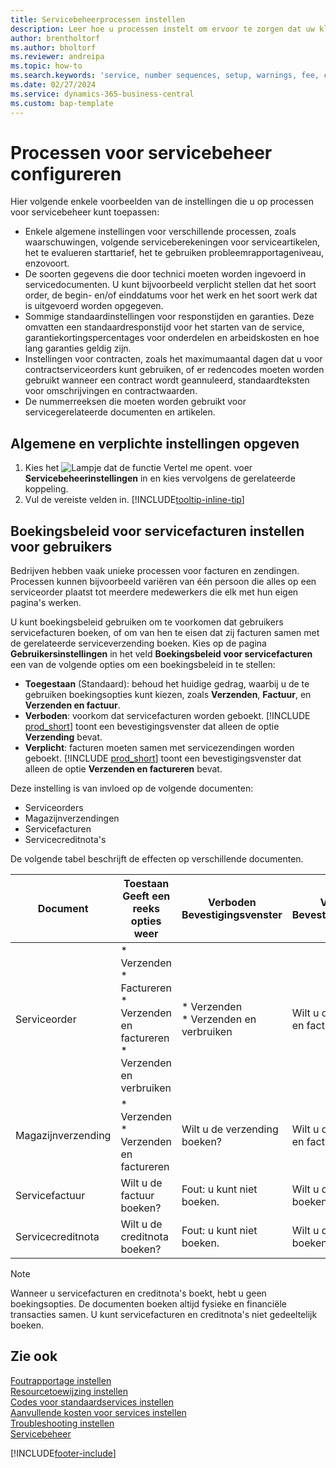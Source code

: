 ```yaml
---
title: Servicebeheerprocessen instellen
description: Leer hoe u processen instelt om ervoor te zorgen dat uw klanten tevreden zijn over uw services.
author: brentholtorf
ms.author: bholtorf
ms.reviewer: andreipa
ms.topic: how-to
ms.search.keywords: 'service, number sequences, setup, warnings, fee, contracts, warranties'
ms.date: 02/27/2024
ms.service: dynamics-365-business-central
ms.custom: bap-template
---
```


# Processen voor servicebeheer configureren

Hier volgende enkele voorbeelden van de instellingen die u op processen voor servicebeheer kunt toepassen:  
  
* Enkele algemene instellingen voor verschillende processen, zoals waarschuwingen, volgende serviceberekeningen voor serviceartikelen, het te evalueren starttarief, het te gebruiken probleemrapportageniveau, enzovoort.  
* De soorten gegevens die door technici moeten worden ingevoerd in servicedocumenten. U kunt bijvoorbeeld verplicht stellen dat het soort order, de begin- en/of einddatums voor het werk en het soort werk dat is uitgevoerd worden opgegeven.  
* Sommige standaardinstellingen voor responstijden en garanties. Deze omvatten een standaardresponstijd voor het starten van de service, garantiekortingspercentages voor onderdelen en arbeidskosten en hoe lang garanties geldig zijn.  
* Instellingen voor contracten, zoals het maximumaantal dagen dat u voor contractserviceorders kunt gebruiken, of er redencodes moeten worden gebruikt wanneer een contract wordt geannuleerd, standaardteksten voor omschrijvingen en contractwaarden.  
* De nummerreeksen die moeten worden gebruikt voor servicegerelateerde documenten en artikelen.  

## Algemene en verplichte instellingen opgeven

1. Kies het ![Lampje dat de functie Vertel me opent.](media/ui-search/search_small.png "Vertel me wat u wilt doen") voer **Servicebeheerinstellingen** in en kies vervolgens de gerelateerde koppeling.
2. Vul de vereiste velden in. [!INCLUDE[tooltip-inline-tip](includes/tooltip-inline-tip_md.md)]  

## Boekingsbeleid voor servicefacturen instellen voor gebruikers

Bedrijven hebben vaak unieke processen voor facturen en zendingen. Processen kunnen bijvoorbeeld variëren van één persoon die alles op een serviceorder plaatst tot meerdere medewerkers die elk met hun eigen pagina's werken.

U kunt boekingsbeleid gebruiken om te voorkomen dat gebruikers servicefacturen boeken, of om van hen te eisen dat zij facturen samen met de gerelateerde serviceverzending boeken. Kies op de pagina **Gebruikersinstellingen** in het veld **Boekingsbeleid voor servicefacturen** een van de volgende opties om een boekingsbeleid in te stellen:

* **Toegestaan** (Standaard): behoud het huidige gedrag, waarbij u de te gebruiken boekingsopties kunt kiezen, zoals **Verzenden**, **Factuur**, en **Verzenden en factuur**.
* **Verboden**: voorkom dat servicefacturen worden geboekt. [!INCLUDE [prod_short](includes/prod_short.md)] toont een bevestigingsvenster dat alleen de optie **Verzending** bevat.
* **Verplicht**: facturen moeten samen met servicezendingen worden geboekt. [!INCLUDE [prod_short](includes/prod_short.md)] toont een bevestigingsvenster dat alleen de optie **Verzenden en factureren** bevat.

Deze instelling is van invloed op de volgende documenten:

* Serviceorders
* Magazijnverzendingen
* Servicefacturen
* Servicecreditnota's

De volgende tabel beschrijft de effecten op verschillende documenten.

|Document  |Toestaan<br>Geeft een reeks opties weer   |Verboden<br>Bevestigingsvenster  |Verplicht<br>Bevestigingsvenster  |
|---------|---------|---------|---------|
|Serviceorder     | * Verzenden<br>* Factureren<br>* Verzenden en factureren<br>* Verzenden en verbruiken         |* Verzenden<br>* Verzenden en verbruiken  |Wilt u de verzending en factuur boeken?         |
|Magazijnverzending     |* Verzenden<br>* Verzenden en factureren         |Wilt u de verzending boeken?         | Wilt u de verzending en factuur boeken?        |
|Servicefactuur     | Wilt u de factuur boeken?         | Fout: u kunt niet boeken.       |Wilt u de factuur boeken?         |
|Servicecreditnota     | Wilt u de creditnota boeken?         | Fout: u kunt niet boeken.        |Wilt u de creditnota boeken?         |

> [!NOTE]
> Wanneer u servicefacturen en creditnota's boekt, hebt u geen boekingsopties. De documenten boeken altijd fysieke en financiële transacties samen. U kunt servicefacturen en creditnota's niet gedeeltelijk boeken.

## Zie ook  

[Foutrapportage instellen](service-how-setup-fault-reporting.md)  
[Resourcetoewijzing instellen](service-how-setup-resource-allocation.md)  
[Codes voor standaardservices instellen](service-how-setup-service-coding.md)  
[Aanvullende kosten voor services instellen](service-how-setup-service-costs-pricing.md)  
[Troubleshooting instellen](service-how-setup-troubleshooting.md)  
[Servicebeheer](service-service.md)  


[!INCLUDE[footer-include](includes/footer-banner.md)]
